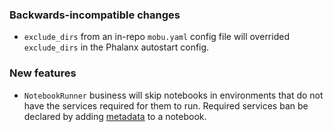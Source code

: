 <!-- Delete the sections that don't apply -->

### Backwards-incompatible changes

- `exclude_dirs` from an in-repo `mobu.yaml` config file will overrided `exclude_dirs` in the Phalanx autostart config.

### New features

- `NotebookRunner` business will skip notebooks in environments that do not have the services required for them to run. Required services ban be declared by adding [metadata](https://ipython.readthedocs.io/en/3.x/notebook/nbformat.html#metadata) to a notebook.
